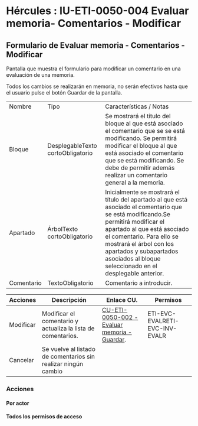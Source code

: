 # Hércules : IU\-ETI\-0050\-004 Evaluar memoria\- Comentarios \- Modificar



## Formulario de Evaluar memoria \- Comentarios \- Modificar

Pantalla que muestra el formulario para modificar un comentario en una evaluación de una memoria.

Todos los cambios se realizarán en memoria, no serán efectivos hasta que el usuario pulse el botón Guardar de la pantalla.

  




|  | | |
| --- | --- | --- |
| Nombre | Tipo | Características / Notas |
| Bloque | DesplegableTexto cortoObligatorio | Se mostrará el título del bloque al que está asociado el comentario que se se está modificando. Se permitirá modificar el bloque al que está asociado el comentario que se está modificando. Se debe de permitir además realizar un comentario general a la memoria. |
| Apartado | ÁrbolTexto cortoObligatorio | Inicialmente se mostrará el título del apartado al que está asociado el comentario que se está modificando.Se permitirá modificar el apartado al que está asociado el comentario. Para ello se mostrará el árbol con los apartados y subapartados asociados al bloque seleccionado en el desplegable anterior. |
| Comentario | TextoObligatorio | Comentario a introducir. |



| Acciones | Descripción | Enlace CU. | Permisos |
| --- | --- | --- | --- |
| Modificar | Modificar el comentario y actualiza la lista de comentarios. | [CU\-ETI\-0050\-002 \- Evaluar memoria \- Guardar](/hercules/sgi-sistema-de-gestion-de-investigacion/requisitos-y-analisis-funcional/analisis-funcional-sgi-hercules/eti-modulo-de-etica/eti-casos-de-uso/cu-eti-0050-evaluaciones-y-seguimientos-evaluador/cu-eti-0050-002-evaluar-memoria-guardar.md "/hercules/sgi-sistema-de-gestion-de-investigacion/requisitos-y-analisis-funcional/analisis-funcional-sgi-hercules/eti-modulo-de-etica/eti-casos-de-uso/cu-eti-0050-evaluaciones-y-seguimientos-evaluador/cu-eti-0050-002-evaluar-memoria-guardar.md"). | ETI\-EVC\-EVALRETI\-EVC\-INV\-EVALR |
| Cancelar | Se vuelve al listado de comentarios sin realizar ningún cambio |  |  |

### Acciones

#### Por actor

#### Todos los permisos de acceso





